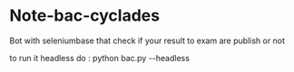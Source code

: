 # Note-bac-cyclades
Bot with seleniumbase that check if your result to exam are publish or not

to run it headless do : python bac.py --headless
